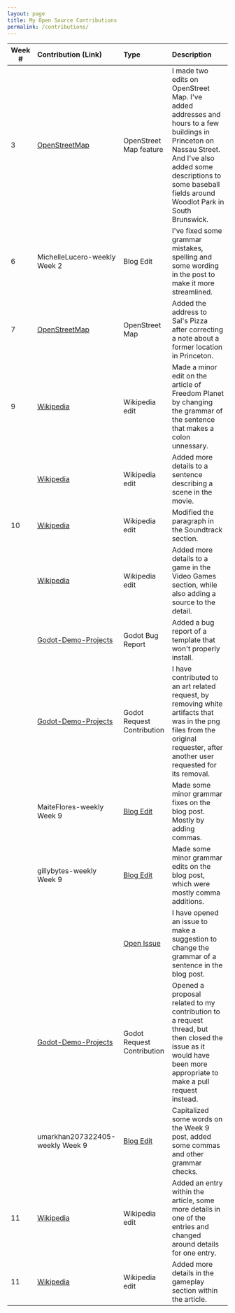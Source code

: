 ```yaml
---
layout: page
title: My Open Source Contributions
permalink: /contributions/
---
```


<!--
The first column, Contribution, must be a hyperlink to the actual contribution,
such as the Wikipedia edit or pull request, etc., with a suitable name.
Type of the contribution should be "Wikipedia edit", "OpenStreet Map feature",
"Project Documentation", "Project Code", "Blog Edit", etc.

The Description should include a brief summary of what you did.

Replace the first row below with your contribution and add new ones below it
following the same syntax.

-->





| Week #       | Contribution (Link)  | Type  | Description |
|---|:---|:---|:---|
|   3  |   [OpenStreetMap]( https://www.openstreetmap.org/user/Megamega53/history#map=13/40.3779/-74.6092&layers=N) |   OpenStreet Map feature  |   I made two edits on OpenStreet Map. I've added addresses and hours to a few buildings in Princeton on Nassau Street. And I've also added some descriptions to some baseball fields around Woodlot Park in South Brunswick.|
|   6  |   MichelleLucero-weekly Week 2 |  Blog Edit  |   I've fixed some grammar mistakes, spelling and some wording in the post to make it more streamlined.   |
|   7  |  [OpenStreetMap](https://www.openstreetmap.org/changeset/82235234) | OpenStreet Map |  Added the address to Sal's Pizza after correcting a note about a former location in Princeton.  |
|   9  |  [Wikipedia](https://en.wikipedia.org/w/index.php?title=Freedom_Planet&diff=prev&oldid=948098676) | Wikipedia edit | Made a minor edit on the article of Freedom Planet by changing the grammar of the sentence that makes a colon unnessary.  |
|     |  [Wikipedia](https://en.wikipedia.org/w/index.php?title=Felidae_(film)&diff=prev&oldid=948099756) | Wikipedia edit | Added more details to a sentence describing a scene in the movie.  |
|  10  |  [Wikipedia](https://en.wikipedia.org/w/index.php?title=9_(2009_animated_film)&diff=prev&oldid=948195476) | Wikipedia edit | Modified the paragraph in the Soundtrack section. |
|    |  [Wikipedia](https://en.wikipedia.org/w/index.php?title=List_of_unofficial_Sonic_media&diff=prev&oldid=948275099) | Wikipedia edit | Added more details to a game in the Video Games section, while also adding a source to the detail. |
|    |  [Godot-Demo-Projects](https://github.com/godotengine/godot-demo-projects/issues/457) | Godot Bug Report | Added a bug report of a template that won't properly install. |
|    |  [Godot-Demo-Projects](https://github.com/godotengine/godot-demo-projects/issues/244) | Godot Request Contribution | I have contributed to an art related request, by removing white artifacts that was in the png files from the original requester, after another user requested for its removal. |
|    |  MaiteFlores-weekly Week 9  |  [Blog Edit](https://github.com/hunter-college-ossd-spr-2020/MaiteFlores-weekly/pull/8/commits/0083d396e33e837681bc232db3b79832d8147170) | Made some minor grammar fixes on the blog post. Mostly by adding commas. |
|    |  gillybytes-weekly Week 9  |  [Blog Edit](https://github.com/hunter-college-ossd-spr-2020/gillybytes-weekly/pull/10/commits/43844df3cd924787e1eaf39279ef069d5fb7ff80) | Made some minor grammar edits on the blog post, which were mostly comma additions. |
|    |     |  [Open Issue](https://github.com/hunter-college-ossd-spr-2020/gillybytes-weekly/issues/11) | I have opened an issue to make a suggestion to change the grammar of a sentence in the blog post. |
|    |  [Godot-Demo-Projects](https://github.com/godotengine/godot-demo-projects/issues/458) | Godot Request Contribution | Opened a proposal related to my contribution to a request thread, but then closed the issue as it would have been more appropriate to make a pull request instead. |
|    |  umarkhan207322405-weekly Week 9 |  [Blog Edit](https://github.com/hunter-college-ossd-spr-2020/umarkhan207322405-weekly/pull/4)  | Capitalized some words on the Week 9 post, added some commas and other grammar checks. |
| 11 |  [Wikipedia](https://en.wikipedia.org/w/index.php?title=Rail_transport_in_fiction&diff=prev&oldid=949373021) | Wikipedia edit | Added an entry within the article, some more details in one of the entries and changed around details for one entry. |
| 11 |  [Wikipedia](https://en.wikipedia.org/w/index.php?title=Fancy_Pants_Adventures&diff=prev&oldid=949894424) | Wikipedia edit | Added more details in the gameplay section within the article. |




